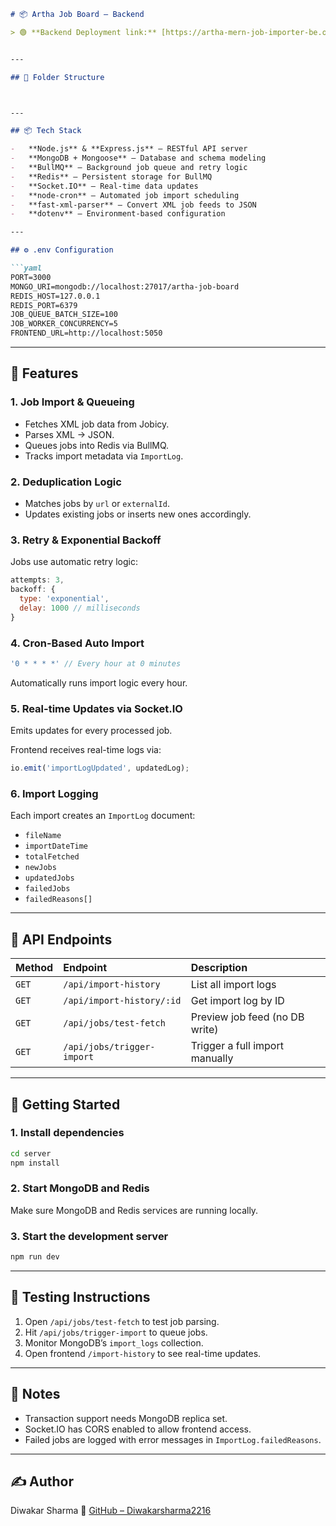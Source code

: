 ```markdown
# 📦 Artha Job Board – Backend

> 🟢 **Backend Deployment link:** [https://artha-mern-job-importer-be.onrender.com)  


---

## 📁 Folder Structure



---

## 📦 Tech Stack

-   **Node.js** & **Express.js** – RESTful API server
-   **MongoDB + Mongoose** – Database and schema modeling
-   **BullMQ** – Background job queue and retry logic
-   **Redis** – Persistent storage for BullMQ
-   **Socket.IO** – Real-time data updates
-   **node-cron** – Automated job import scheduling
-   **fast-xml-parser** – Convert XML job feeds to JSON
-   **dotenv** – Environment-based configuration

---

## ⚙️ .env Configuration

```yaml
PORT=3000
MONGO_URI=mongodb://localhost:27017/artha-job-board
REDIS_HOST=127.0.0.1
REDIS_PORT=6379
JOB_QUEUE_BATCH_SIZE=100
JOB_WORKER_CONCURRENCY=5
FRONTEND_URL=http://localhost:5050
````

-----

## 🔧 Features

### 1\. Job Import & Queueing

  - Fetches XML job data from Jobicy.
  - Parses XML → JSON.
  - Queues jobs into Redis via BullMQ.
  - Tracks import metadata via `ImportLog`.

### 2\. Deduplication Logic

  - Matches jobs by `url` or `externalId`.
  - Updates existing jobs or inserts new ones accordingly.

### 3\. Retry & Exponential Backoff

Jobs use automatic retry logic:

```javascript
attempts: 3,
backoff: {
  type: 'exponential',
  delay: 1000 // milliseconds
}
```

### 4\. Cron-Based Auto Import

```javascript
'0 * * * *' // Every hour at 0 minutes
```

Automatically runs import logic every hour.

### 5\. Real-time Updates via Socket.IO

Emits updates for every processed job.

Frontend receives real-time logs via:

```javascript
io.emit('importLogUpdated', updatedLog);
```

### 6\. Import Logging

Each import creates an `ImportLog` document:

  - `fileName`
  - `importDateTime`
  - `totalFetched`
  - `newJobs`
  - `updatedJobs`
  - `failedJobs`
  - `failedReasons[]`

-----

## 🔌 API Endpoints

| Method | Endpoint                    | Description                          |
| :----- | :-------------------------- | :----------------------------------- |
| `GET`  | `/api/import-history`       | List all import logs                 |
| `GET`  | `/api/import-history/:id`   | Get import log by ID                 |
| `GET`  | `/api/jobs/test-fetch`      | Preview job feed (no DB write)       |
| `GET`  | `/api/jobs/trigger-import` | Trigger a full import manually       |

-----

## 🚀 Getting Started

### 1\. Install dependencies

```bash
cd server
npm install
```

### 2\. Start MongoDB and Redis

Make sure MongoDB and Redis services are running locally.

### 3\. Start the development server

```bash
npm run dev
```

-----

## 🧪 Testing Instructions

1.  Open `/api/jobs/test-fetch` to test job parsing.
2.  Hit `/api/jobs/trigger-import` to queue jobs.
3.  Monitor MongoDB’s `import_logs` collection.
4.  Open frontend `/import-history` to see real-time updates.

-----

## 📝 Notes

  - Transaction support needs MongoDB replica set.
  - Socket.IO has CORS enabled to allow frontend access.
  - Failed jobs are logged with error messages in `ImportLog.failedReasons`.

-----

## ✍️ Author

Diwakar Sharma
🔗 [GitHub – Diwakarsharma2216](https://github.com/Diwakarsharma2216)

```
```

